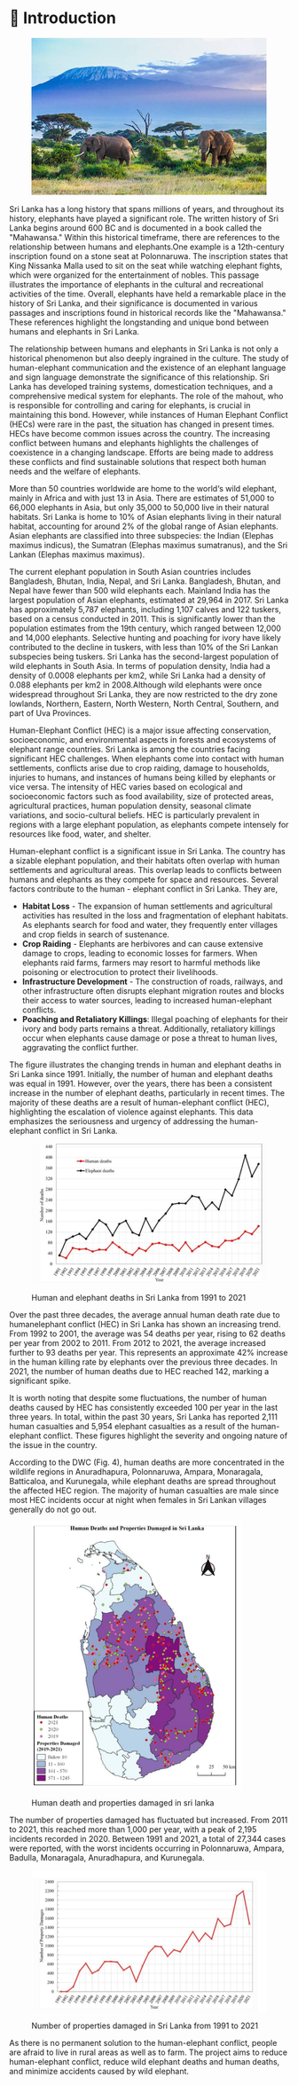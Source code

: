 # 🦣 Introduction

<figure><img src="../../.gitbook/assets/istockphoto-586942490-612x612.jpg" alt=""><figcaption></figcaption></figure>

Sri Lanka has a long history that spans millions of years, and throughout its history, elephants have played a significant role. The written history of Sri Lanka begins around 600 BC and is documented in a book called the "Mahawansa." Within this historical timeframe, there are references to the relationship between humans and elephants.One example is a 12th-century inscription found on a stone seat at Polonnaruwa. The inscription states that King Nissanka Malla used to sit on the seat while watching elephant fights, which were organized for the entertainment of nobles. This passage illustrates the importance of elephants in the cultural and recreational activities of the time. Overall, elephants have held a remarkable place in the history of Sri Lanka, and their significance is documented in various passages and inscriptions found in historical records like the "Mahawansa." These references highlight the longstanding and unique bond between humans and elephants in Sri Lanka.

The relationship between humans and elephants in Sri Lanka is not only a historical phenomenon but also deeply ingrained in the culture. The study of human-elephant communication and the existence of an elephant language and sign language demonstrate the significance of this relationship. Sri Lanka has developed training systems, domestication techniques, and a comprehensive medical system for elephants. The role of the mahout, who is responsible for controlling and caring for elephants, is crucial in maintaining this bond. However, while instances of Human Elephant Conflict (HECs) were rare in the past, the situation has changed in present times. HECs have become common issues across the country. The increasing conflict between humans and elephants highlights the challenges of coexistence in a changing landscape. Efforts are being made to address these conflicts and find sustainable solutions that respect both human needs and the welfare of elephants.

More than 50 countries worldwide are home to the world‘s wild elephant, mainly in Africa and with just 13 in Asia. There are estimates of 51,000 to 66,000 elephants in Asia, but only 35,000 to 50,000 live in their natural habitats. Sri Lanka is home to 10% of Asian elephants living in their natural habitat, accounting for around 2% of the global range of Asian elephants. Asian elephants are classified into three subspecies: the Indian (Elephas maximus indicus), the Sumatran (Elephas maximus sumatranus), and the Sri Lankan (Elephas maximus maximus).

The current elephant population in South Asian countries includes Bangladesh, Bhutan, India, Nepal, and Sri Lanka. Bangladesh, Bhutan, and Nepal have fewer than 500 wild elephants each. Mainland India has the largest population of Asian elephants, estimated at 29,964 in 2017. Sri Lanka has approximately 5,787 elephants, including 1,107 calves and 122 tuskers, based on a census conducted in 2011. This is significantly lower than the population estimates from the 19th century, which ranged between 12,000 and 14,000 elephants. Selective hunting and poaching for ivory have likely contributed to the decline in tuskers, with less than 10% of the Sri Lankan subspecies being tuskers. Sri Lanka has the second-largest population of wild elephants in South Asia. In terms of population density, India had a density of 0.0008 elephants per km2, while Sri Lanka had a density of 0.088 elephants per km2 in 2008.Although wild elephants were once widespread throughout Sri Lanka, they are now restricted to the dry zone lowlands, Northern, Eastern, North Western, North Central, Southern, and part of Uva Provinces.

Human-Elephant Conflict (HEC) is a major issue affecting conservation, socioeconomic, and environmental aspects in forests and ecosystems of elephant range countries. Sri Lanka is among the countries facing significant HEC challenges. When elephants come into contact with human settlements, conflicts arise due to crop raiding, damage to households, injuries to humans, and instances of humans being killed by elephants or vice versa. The intensity of HEC varies based on ecological and socioeconomic factors such as food availability, size of protected areas, agricultural practices, human population density, seasonal climate variations, and socio-cultural beliefs. HEC is particularly prevalent in regions with a large elephant population, as elephants compete intensely for resources like food, water, and shelter.

Human-elephant conflict is a significant issue in Sri Lanka. The country has a sizable elephant population, and their habitats often overlap with human settlements and agricultural areas. This overlap leads to conflicts between humans and elephants as they compete for space and resources. Several factors contribute to the human - elephant conflict in Sri Lanka. They are,                         &#x20;

* **Habitat Loss** - The expansion of human settlements and agricultural activities has resulted in the loss and fragmentation of elephant habitats. As elephants search for food and water, they frequently enter villages and crop fields in search of sustenance.
* **Crop Raiding** - Elephants are herbivores and can cause extensive damage to crops, leading to economic losses for farmers. When elephants raid farms, farmers may resort to harmful methods like poisoning or electrocution to protect their livelihoods.
* **Infrastructure Development** - The construction of roads, railways, and other infrastructure often disrupts elephant migration routes and blocks their access to water sources, leading to increased human-elephant conflicts.
* **Poaching and Retaliatory Killings**: Illegal poaching of elephants for their ivory and body parts remains a threat. Additionally, retaliatory killings occur when elephants cause damage or pose a threat to human lives, aggravating the conflict further.

The figure illustrates the changing trends in human and elephant deaths in Sri Lanka since 1991. Initially, the number of human and elephant deaths was equal in 1991. However, over the years, there has been a consistent increase in the number of elephant deaths, particularly in recent times. The majority of these deaths are a result of human-elephant conflict (HEC), highlighting the escalation of violence against elephants. This data emphasizes the seriousness and urgency of addressing the human-elephant conflict in Sri Lanka.



<figure><img src="../../.gitbook/assets/Screenshot 2024-09-11 141405.png" alt=""><figcaption><p>Human and elephant deaths in Sri Lanka from 1991 to 2021</p></figcaption></figure>

Over the past three decades, the average annual human death rate due to humanelephant conflict (HEC) in Sri Lanka has shown an increasing trend. From 1992 to 2001, the average was 54 deaths per year, rising to 62 deaths per year from 2002 to 2011. From 2012 to 2021, the average increased further to 93 deaths per year. This represents an approximate 42% increase in the human killing rate by elephants over the previous three decades. In 2021, the number of human deaths due to HEC reached 142, marking a significant spike.

It is worth noting that despite some fluctuations, the number of human deaths caused by HEC has consistently exceeded 100 per year in the last three years. In total, within the past 30 years, Sri Lanka has reported 2,111 human casualties and 5,954 elephant casualties as a result of the human-elephant conflict. These figures highlight the severity and ongoing nature of the issue in the country.&#x20;

According to the DWC (Fig. 4), human deaths are more concentrated in the wildlife regions in Anuradhapura, Polonnaruwa, Ampara, Monaragala, Batticaloa, and Kurunegala, while elephant deaths are spread throughout the affected HEC region. The majority of human casualties are male since most HEC incidents occur at night when females in Sri Lankan villages generally do not go out.



<figure><img src="../../.gitbook/assets/Screenshot 2024-09-11 141437.png" alt=""><figcaption><p>Human death and properties damaged in sri lanka</p></figcaption></figure>

The number of properties damaged has fluctuated but increased. From 2011 to 2021, this reached more than 1,000 per year, with a peak of 2,195 incidents recorded in 2020. Between 1991 and 2021, a total of 27,344 cases were reported, with the worst incidents occurring in Polonnaruwa, Ampara, Badulla, Monaragala, Anuradhapura, and Kurunegala.



<figure><img src="../../.gitbook/assets/Screenshot 2024-09-11 141452.png" alt=""><figcaption><p>Number of properties damaged in Sri Lanka from 1991 to 2021</p></figcaption></figure>

As there is no permanent solution to the human-elephant conflict, people are afraid to live in rural areas as well as to farm. The project aims to reduce human-elephant conflict, reduce wild elephant deaths and human deaths, and minimize accidents caused by wild elephant.
